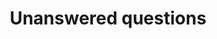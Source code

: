 ---
title: "Unanswered questions"
linkTitle: "Unanswered questions"
weight: 4
description: >
  Some peripherals have default values they are set to on reset. Should we include that information in the specification?
---